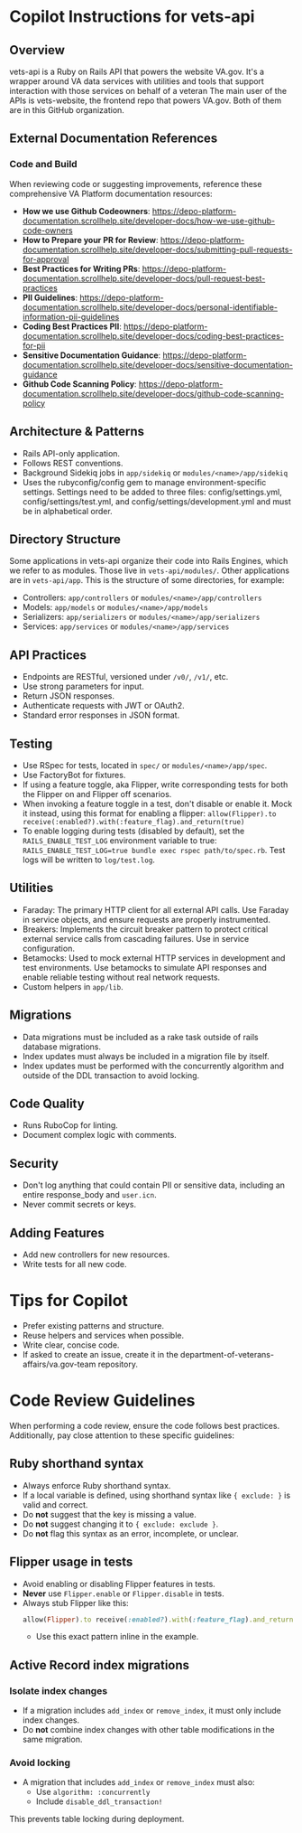 <!-- These instructions give context for all Copilot chats within vets-api. The instructions you add to this file should be short, self-contained statements that add context or relevant information to supplement users' chat questions. Since vets-api is large, some instructions may not work. See docs: https://docs.github.com/en/copilot/customizing-copilot/adding-repository-custom-instructions-for-github-copilot#writing-effective-repository-custom-instructions -->
# Copilot Instructions for vets-api

## Overview
vets-api is a Ruby on Rails API that powers the website VA.gov. It's a wrapper around VA data services with utilities and tools that support interaction with those services on behalf of a veteran The main user of the APIs is vets-website, the frontend repo that powers VA.gov. Both of them are in this GitHub organization.

## External Documentation References
### Code and Build
When reviewing code or suggesting improvements, reference these comprehensive VA Platform documentation resources:
- **How we use Github Codeowners**: https://depo-platform-documentation.scrollhelp.site/developer-docs/how-we-use-github-code-owners
- **How to Prepare your PR for Review**: https://depo-platform-documentation.scrollhelp.site/developer-docs/submitting-pull-requests-for-approval
- **Best Practices for Writing PRs**: https://depo-platform-documentation.scrollhelp.site/developer-docs/pull-request-best-practices
- **PII Guidelines**: https://depo-platform-documentation.scrollhelp.site/developer-docs/personal-identifiable-information-pii-guidelines
- **Coding Best Practices PII**: https://depo-platform-documentation.scrollhelp.site/developer-docs/coding-best-practices-for-pii
- **Sensitive Documentation Guidance**: https://depo-platform-documentation.scrollhelp.site/developer-docs/sensitive-documentation-guidance
- **Github Code Scanning Policy**: https://depo-platform-documentation.scrollhelp.site/developer-docs/github-code-scanning-policy

## Architecture & Patterns
- Rails API-only application.
- Follows REST conventions.
- Background Sidekiq jobs in `app/sidekiq` or `modules/<name>/app/sidekiq`
- Uses the rubyconfig/config gem to manage environment-specific settings. Settings need to be added to three files: config/settings.yml, config/settings/test.yml, and config/settings/development.yml and must be in alphabetical order.

## Directory Structure
Some applications in vets-api organize their code into Rails Engines, which we refer to as modules. Those live in `vets-api/modules/`. Other applications are in `vets-api/app`. This is the structure of some directories, for example:
- Controllers: `app/controllers` or `modules/<name>/app/controllers`
- Models: `app/models` or `modules/<name>/app/models`
- Serializers: `app/serializers` or `modules/<name>/app/serializers`
- Services: `app/services` or `modules/<name>/app/services`

## API Practices
- Endpoints are RESTful, versioned under `/v0/`, `/v1/`, etc.
- Use strong parameters for input.
- Return JSON responses.
- Authenticate requests with JWT or OAuth2.
- Standard error responses in JSON format.

## Testing
- Use RSpec for tests, located in `spec/` or `modules/<name>/app/spec`.
- Use FactoryBot for fixtures.
- If using a feature toggle, aka Flipper, write corresponding tests for both the Flipper on and Flipper off scenarios.
- When invoking a feature toggle in a test, don't disable or enable it. Mock it instead, using this format for enabling a flipper: `allow(Flipper).to receive(:enabled?).with(:feature_flag).and_return(true)`
- To enable logging during tests (disabled by default), set the `RAILS_ENABLE_TEST_LOG` environment variable to true: `RAILS_ENABLE_TEST_LOG=true bundle exec rspec path/to/spec.rb`. Test logs will be written to `log/test.log`.

## Utilities
- Faraday: The primary HTTP client for all external API calls. Use Faraday in service objects, and ensure requests are properly instrumented.
- Breakers: Implements the circuit breaker pattern to protect critical external service calls from cascading failures. Use in service configuration.
- Betamocks: Used to mock external HTTP services in development and test environments. Use betamocks to simulate API responses and enable reliable testing without real network requests.
- Custom helpers in `app/lib`.

## Migrations
- Data migrations must be included as a rake task outside of rails database migrations.
- Index updates must always be included in a migration file by itself.
- Index updates must be performed with the concurrently algorithm and outside of the DDL transaction to avoid locking.

## Code Quality
- Runs RuboCop for linting.
- Document complex logic with comments.

## Security
- Don't log anything that could contain PII or sensitive data, including an entire response_body and `user.icn`.
- Never commit secrets or keys.

## Adding Features
- Add new controllers for new resources.
- Write tests for all new code.

# Tips for Copilot
- Prefer existing patterns and structure.
- Reuse helpers and services when possible.
- Write clear, concise code.
- If asked to create an issue, create it in the department-of-veterans-affairs/va.gov-team repository.

# Code Review Guidelines
When performing a code review, ensure the code follows best practices. Additionally, pay close attention to these specific guidelines:

## Ruby shorthand syntax
- Always enforce Ruby shorthand syntax.
- If a local variable is defined, using shorthand syntax like `{ exclude: }` is valid and correct.
- Do **not** suggest that the key is missing a value.
- Do **not** suggest changing it to `{ exclude: exclude }`.
- Do **not** flag this syntax as an error, incomplete, or unclear.

## Flipper usage in tests
- Avoid enabling or disabling Flipper features in tests.
- **Never** use `Flipper.enable` or `Flipper.disable` in tests.
- Always stub Flipper like this:
  ```ruby
  allow(Flipper).to receive(:enabled?).with(:feature_flag).and_return(true)
  ```
  - Use this exact pattern inline in the example.

## Active Record index migrations
### Isolate index changes
- If a migration includes `add_index` or `remove_index`, it must only include index changes.
- Do **not** combine index changes with other table modifications in the same migration.

### Avoid locking
- A migration that includes `add_index` or `remove_index` must also:
  - Use `algorithm: :concurrently`
  - Include `disable_ddl_transaction!`

This prevents table locking during deployment.
